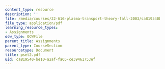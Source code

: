 ```yaml
---
content_type: resource
description: ''
file: /media/courses/22-616-plasma-transport-theory-fall-2003/ca819540be10a2affa65ce39461753ef_pset2.pdf
file_type: application/pdf
learning_resource_types:
- Assignments
ocw_type: OCWFile
parent_title: Assignments
parent_type: CourseSection
resourcetype: Document
title: pset2.pdf
uid: ca819540-be10-a2af-fa65-ce39461753ef
---
```

